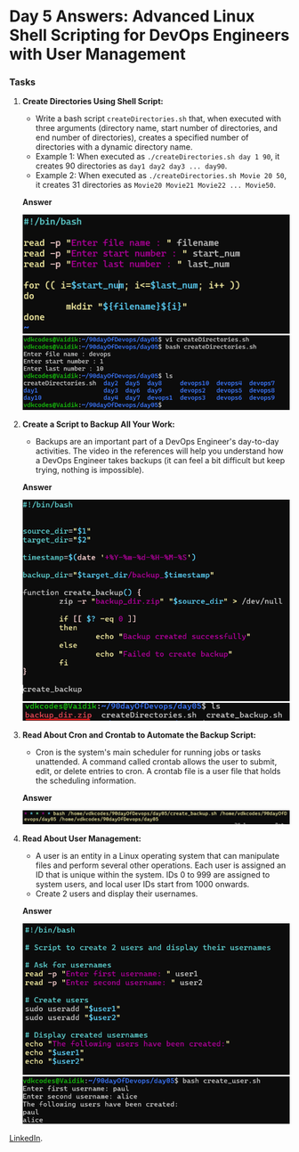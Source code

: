 
# Day 5 Answers: Advanced Linux Shell Scripting for DevOps Engineers with User Management

### Tasks

1. **Create Directories Using Shell Script:**
   - Write a bash script `createDirectories.sh` that, when executed with three arguments (directory name, start number of directories, and end number of directories), creates a specified number of directories with a dynamic directory name.
   - Example 1: When executed as `./createDirectories.sh day 1 90`, it creates 90 directories as `day1 day2 day3 ... day90`.
   - Example 2: When executed as `./createDirectories.sh Movie 20 50`, it creates 31 directories as `Movie20 Movie21 Movie22 ... Movie50`.

   **Answer**
   
   ![image](https://github.com/Vaidik-Gampawar/90DaysOfDevOps/blob/main/day05/image/task%201-1.png)
   ![image](https://github.com/Vaidik-Gampawar/90DaysOfDevOps/blob/main/day05/image/task%201-2.png) 

2. **Create a Script to Backup All Your Work:**
   - Backups are an important part of a DevOps Engineer's day-to-day activities. The video in the references will help you understand how a DevOps Engineer takes backups (it can feel a bit difficult but keep trying, nothing is impossible).

   **Answer**
   
   ![image](https://github.com/Vaidik-Gampawar/90DaysOfDevOps/blob/main/day05/image/task%202-1.png)
   ![image](https://github.com/Vaidik-Gampawar/90DaysOfDevOps/blob/main/day05/image/task%202-2.png)

3. **Read About Cron and Crontab to Automate the Backup Script:**
   - Cron is the system's main scheduler for running jobs or tasks unattended. A command called crontab allows the user to submit, edit, or delete entries to cron. A crontab file is a user file that holds the scheduling information.

   **Answer**
   
   ![image](https://github.com/Vaidik-Gampawar/90DaysOfDevOps/blob/main/day05/image/task%203.png)   

4. **Read About User Management:**
   - A user is an entity in a Linux operating system that can manipulate files and perform several other operations. Each user is assigned an ID that is unique within the system. IDs 0 to 999 are assigned to system users, and local user IDs start from 1000 onwards.
   - Create 2 users and display their usernames.

   **Answer**
   
   ![image](https://github.com/Vaidik-Gampawar/90DaysOfDevOps/blob/main/day05/image/task%204-1.png)
   ![image](https://github.com/Vaidik-Gampawar/90DaysOfDevOps/blob/main/day05/image/task%204-2.png)

[LinkedIn](www.linkedin.com/in/vaidik-gampawar).
